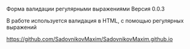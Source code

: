 Форма валидации регулярными выражениями
Версия 0.0.3

В работе используется валидация в HTML, с помощью регулярных выражений

https://github.com/SadovnikovMaxim/SadovnikovMaxim.github.io